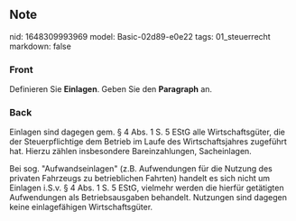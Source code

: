 ## Note
nid: 1648309993969
model: Basic-02d89-e0e22
tags: 01_steuerrecht
markdown: false

### Front
Definieren Sie <b>Einlagen</b>. Geben Sie den <b>Paragraph</b> an.

### Back
Einlagen sind dagegen gem. § 4 Abs. 1 S. 5 EStG alle Wirtschaftsgüter, die der Steuerpflichtige dem Betrieb im Laufe des Wirtschaftsjahres zugeführt hat. Hierzu zählen insbesondere Bareinzahlungen, Sacheinlagen. 

Bei sog. "Aufwandseinlagen" (z.B. Aufwendungen für die Nutzung des privaten Fahrzeugs zu betrieblichen Fahrten) handelt es sich nicht um Einlagen i.S.v. § 4 Abs. 1 S. 5 EStG, vielmehr werden die hierfür getätigten Aufwendungen als Betriebsausgaben behandelt. Nutzungen sind dagegen keine einlagefähigen Wirtschaftsgüter.
